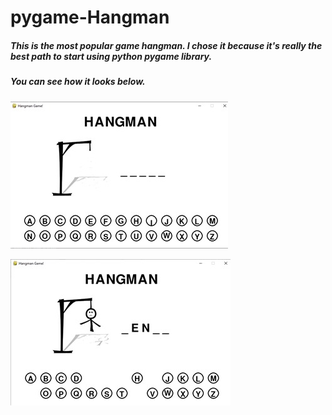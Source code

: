 # pygame-Hangman

##### This is the most popular game hangman. I chose it because it's really the best path to start using python pygame library. 
##### You can see how it looks below.

![](https://raw.githubusercontent.com/Umut-Deniz1/pygame-hangman/main/screenshots/ss_2.jpeg)

![](https://raw.githubusercontent.com/Umut-Deniz1/pygame-hangman/main/screenshots/ss_1.jpeg)
